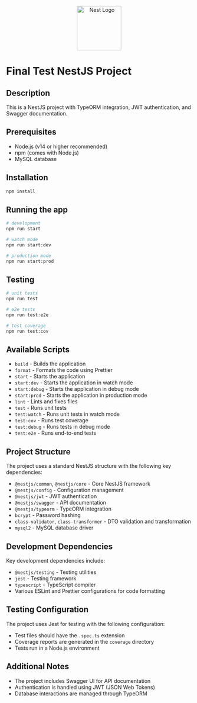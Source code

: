 <p align="center">
  <a href="http://nestjs.com/" target="blank"><img src="https://nestjs.com/img/logo-small.svg" width="120" alt="Nest Logo" /></a>
</p>

# Final Test NestJS Project

## Description
This is a NestJS project with TypeORM integration, JWT authentication, and Swagger documentation.

## Prerequisites
- Node.js (v14 or higher recommended)
- npm (comes with Node.js)
- MySQL database

## Installation

```bash
npm install
```

## Running the app

```bash
# development
npm run start

# watch mode
npm run start:dev

# production mode
npm run start:prod
```

## Testing

```bash
# unit tests
npm run test

# e2e tests
npm run test:e2e

# test coverage
npm run test:cov
```

## Available Scripts

- `build` - Builds the application
- `format` - Formats the code using Prettier
- `start` - Starts the application
- `start:dev` - Starts the application in watch mode
- `start:debug` - Starts the application in debug mode
- `start:prod` - Starts the application in production mode
- `lint` - Lints and fixes files
- `test` - Runs unit tests
- `test:watch` - Runs unit tests in watch mode
- `test:cov` - Runs test coverage
- `test:debug` - Runs tests in debug mode
- `test:e2e` - Runs end-to-end tests

## Project Structure

The project uses a standard NestJS structure with the following key dependencies:

- `@nestjs/common`, `@nestjs/core` - Core NestJS framework
- `@nestjs/config` - Configuration management
- `@nestjs/jwt` - JWT authentication
- `@nestjs/swagger` - API documentation
- `@nestjs/typeorm` - TypeORM integration
- `bcrypt` - Password hashing
- `class-validator`, `class-transformer` - DTO validation and transformation
- `mysql2` - MySQL database driver

## Development Dependencies

Key development dependencies include:

- `@nestjs/testing` - Testing utilities
- `jest` - Testing framework
- `typescript` - TypeScript compiler
- Various ESLint and Prettier configurations for code formatting

## Testing Configuration

The project uses Jest for testing with the following configuration:

- Test files should have the `.spec.ts` extension
- Coverage reports are generated in the `coverage` directory
- Tests run in a Node.js environment

## Additional Notes

- The project includes Swagger UI for API documentation
- Authentication is handled using JWT (JSON Web Tokens)
- Database interactions are managed through TypeORM